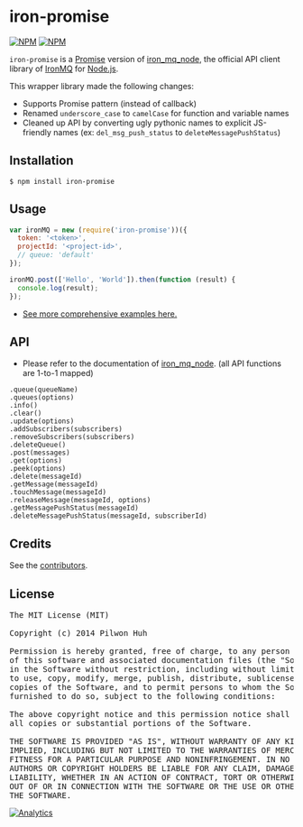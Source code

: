 # iron-promise


[![NPM](https://nodei.co/npm/iron-promise.png?downloads=false&stars=false)](https://npmjs.org/package/iron-promise) [![NPM](https://nodei.co/npm-dl/iron-promise.png?months=6)](https://npmjs.org/package/iron-promise)

`iron-promise` is a [Promise](https://developer.mozilla.org/en-US/docs/Web/JavaScript/Reference/Global_Objects/Promise) version of [iron_mq_node](https://github.com/iron-io/iron_mq_node), the official API client library of [IronMQ](http://www.iron.io/mq) for [Node.js](http://nodejs.org/).

This wrapper library made the following changes:

* Supports Promise pattern (instead of callback)
* Renamed `underscore_case` to `camelCase` for function and variable names
* Cleaned up API by converting ugly pythonic names to explicit JS-friendly names (ex: `del_msg_push_status` to `deleteMessagePushStatus`)


## Installation

    $ npm install iron-promise


## Usage

```js
var ironMQ = new (require('iron-promise'))({
  token: '<token>',
  projectId: '<project-id>',
  // queue: 'default'
});

ironMQ.post(['Hello', 'World']).then(function (result) {
  console.log(result);
});
```

* [See more comprehensive examples here.](https://github.com/pilwon/node-iron-promise/tree/master/examples)


## API

* Please refer to the documentation of [iron_mq_node](https://github.com/iron-io/iron_mq_node). (all API functions are 1-to-1 mapped)

```text
.queue(queueName)
.queues(options)
.info()
.clear()
.update(options)
.addSubscribers(subscribers)
.removeSubscribers(subscribers)
.deleteQueue()
.post(messages)
.get(options)
.peek(options)
.delete(messageId)
.getMessage(messageId)
.touchMessage(messageId)
.releaseMessage(messageId, options)
.getMessagePushStatus(messageId)
.deleteMessagePushStatus(messageId, subscriberId)
```


## Credits

  See the [contributors](https://github.com/pilwon/node-iron-promise/graphs/contributors).


## License

<pre>
The MIT License (MIT)

Copyright (c) 2014 Pilwon Huh

Permission is hereby granted, free of charge, to any person obtaining a copy
of this software and associated documentation files (the "Software"), to deal
in the Software without restriction, including without limitation the rights
to use, copy, modify, merge, publish, distribute, sublicense, and/or sell
copies of the Software, and to permit persons to whom the Software is
furnished to do so, subject to the following conditions:

The above copyright notice and this permission notice shall be included in
all copies or substantial portions of the Software.

THE SOFTWARE IS PROVIDED "AS IS", WITHOUT WARRANTY OF ANY KIND, EXPRESS OR
IMPLIED, INCLUDING BUT NOT LIMITED TO THE WARRANTIES OF MERCHANTABILITY,
FITNESS FOR A PARTICULAR PURPOSE AND NONINFRINGEMENT. IN NO EVENT SHALL THE
AUTHORS OR COPYRIGHT HOLDERS BE LIABLE FOR ANY CLAIM, DAMAGES OR OTHER
LIABILITY, WHETHER IN AN ACTION OF CONTRACT, TORT OR OTHERWISE, ARISING FROM,
OUT OF OR IN CONNECTION WITH THE SOFTWARE OR THE USE OR OTHER DEALINGS IN
THE SOFTWARE.
</pre>


[![Analytics](https://ga-beacon.appspot.com/UA-47034562-20/node-iron-promise/readme?pixel)](https://github.com/pilwon/node-iron-promise)
